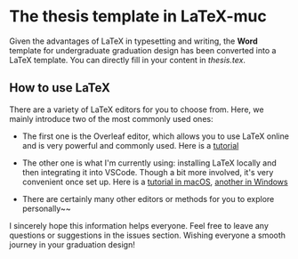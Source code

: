 # The thesis template in LaTeX-muc

Given the advantages of LaTeX in typesetting and writing, the **Word** template for undergraduate graduation design has been converted into a LaTeX template. You can directly fill in your content in *thesis.tex*.

## How to use LaTeX

There are a variety of LaTeX editors for you to choose from. Here, we mainly introduce two of the most commonly used ones:

* The first one is the Overleaf editor, which allows you to use LaTeX online and is very powerful and commonly used. Here is a [tutorial](https://blog.csdn.net/ayaishere_/article/details/123332393)

* The other one is what I'm currently using: installing LaTeX locally and then integrating it into VSCode. Though a bit more involved, it's very convenient once set up. Here is a [tutorial in macOS](https://blog.csdn.net/2301_78213977/article/details/145094925), [another in Windows](https://blog.csdn.net/weixin_37870870/article/details/122316338)

* There are certainly many other editors or methods for you to explore personally~~

I sincerely hope this information helps everyone. Feel free to leave any questions or suggestions in the issues section. Wishing everyone a smooth journey in your graduation design!
